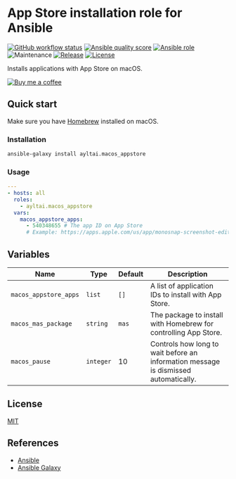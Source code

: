 # App Store installation role for Ansible

[![GitHub workflow status](https://img.shields.io/github/workflow/status/ayltai/ansible-macos-appstore/CI?style=flat)](https://github.com/ayltai/ansible-macos-appstore/actions)
[![Ansible quality score](https://img.shields.io/badge/quality-5-success)](https://galaxy.ansible.com/ayltai/macos_appstore)
[![Ansible role](https://img.shields.io/badge/role-ayltai.macos_appstore-blue)](https://galaxy.ansible.com/ayltai/macos_appstore)
![Maintenance](https://img.shields.io/maintenance/yes/2022?style=flat)
[![Release](https://img.shields.io/github/release/ayltai/ansible-macos-appstore.svg?style=flat)](https://github.com/ayltai/ansible-macos-appstore/releases)
[![License](https://img.shields.io/github/license/ayltai/ansible-macos-appstore.svg?style=flat)](https://github.com/ayltai/ansible-macos-appstore/blob/master/LICENSE)

Installs applications with App Store on macOS.

[![Buy me a coffee](https://img.shields.io/static/v1?label=Buy%20me%20a&message=coffee&color=important&style=flat&logo=buy-me-a-coffee&logoColor=white)](https://buymeacoff.ee/ayltai)

## Quick start

Make sure you have [Homebrew](https://brew.sh) installed on macOS.

### Installation
```sh
ansible-galaxy install ayltai.macos_appstore
```

### Usage
```yaml
---
- hosts: all
  roles:
    - ayltai.macos_appstore
  vars:
    macos_appstore_apps:
      - 540348655 # The app ID on App Store
      # Example: https://apps.apple.com/us/app/monosnap-screenshot-editor/id540348655
```

## Variables
| Name | Type | Default | Description |
|------|------|---------|-------------|
| `macos_appstore_apps` | `list` | `[]` | A list of application IDs to install with App Store. |
| `macos_mas_package` | `string` | `mas` | The package to install with Homebrew for controlling App Store. |
| `macos_pause` | `integer` | 10 | Controls how long to wait before an information message is dismissed automatically. |

## License
[MIT](https://github.com/ayltai/ansible-macos-appstore/blob/master/LICENSE)

## References
* [Ansible](https://www.ansible.com)
* [Ansible Galaxy](https://galaxy.ansible.com)
